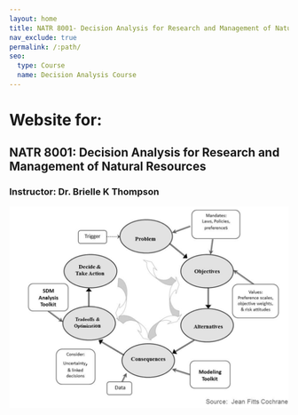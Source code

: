 ```yaml
---
layout: home
title: NATR 8001- Decision Analysis for Research and Management of Natural Resources
nav_exclude: true
permalink: /:path/
seo:
  type: Course
  name: Decision Analysis Course
---
```


# Website for:

## NATR 8001: Decision Analysis for Research and Management of Natural Resources

### Instructor: Dr. Brielle K Thompson

![PrOACT](Proact.png)

